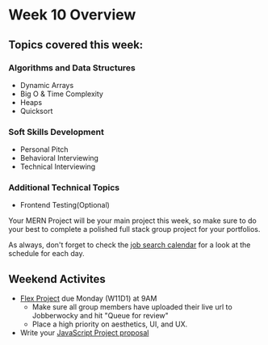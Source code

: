 # Week 10 Overview

## Topics covered this week:

### Algorithms and Data Structures

+ Dynamic Arrays
+ Big O & Time Complexity
+ Heaps
+ Quicksort

### Soft Skills Development

+ Personal Pitch
+ Behavioral Interviewing
+ Technical Interviewing

### Additional Technical Topics

+ Frontend Testing(Optional)

Your MERN Project will be your main project this week, so make sure to do your best to complete a polished full stack group project for your portfolios.

As always, don't forget to check the [job search calendar][calendar] for a look at the schedule for each day.

## Weekend Activites

+ [Flex Project][flex-project] due Monday (W11D1) at 9AM
  * Make sure all group members have uploaded their live url to Jobberwocky and hit "Queue for review"
  * Place a high priority on aesthetics, UI, and UX.
+ Write your [JavaScript Project proposal][proposal]

<!-- Links -->

[example-1]: https://github.com/appacademy/sf-job-search-curriculum/blob/master/projects/flex-project/flex-sample-proposal2/README.md 
[example-2]: https://github.com/appacademy/sf-job-search-curriculum/blob/master/projects/flex-project/flex-sample-proposal.md
[calendar]: 
https://calendar.google.com/calendar?cid=YXBwYWNhZGVteS5pb19yNjFwbDVjM3ZsMXZhdGwyOGhxdXZodGY0b0Bncm91cC5jYWxlbmRhci5nb29nbGUuY29t
[proposal]: https://github.com/appacademy/sf-job-search-curriculum/blob/master/projects/flex-project/flex-sample-proposal2/README.md
[linkedin]: https://github.com/appacademy/sf-job-search-curriculum/blob/master/application-materials/linkedin/linkedin.md
[questions]: https://github.com/appacademy/sf-job-search-curriculum/blob/master/soft-skills/interviewing/behavioral-questions.md
[portfolio]: https://github.com/appacademy/sf-job-search-curriculum/blob/master/application-materials/portfolio/portfolio.md
[proposal]: https://github.com/appacademy/sf-job-search-curriculum/blob/master/projects/js-project/js-project.md
[flex-project]: https://github.com/appacademy/sf-job-search-curriculum/blob/master/projects/flex-project/flex-project.md